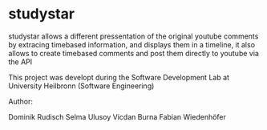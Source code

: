 studystar
=========

studystar allows a different pressentation of the original youtube comments by extracing timebased information, and displays them in a timeline, it also allows to create timebased comments and post them directly to youtube via the API

This project was developt during the Software Development Lab 
at University Heilbronn (Software Engineering)

Author:

Dominik Rudisch
Selma Ulusoy
Vicdan Burna
Fabian Wiedenhöfer


